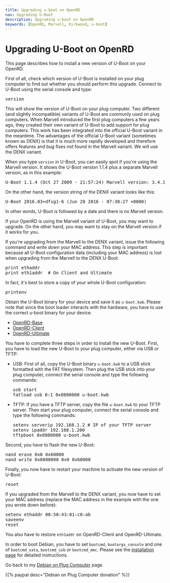 ```yaml
---
title: Upgrading u-boot on OpenRD
nav: Upgrading U-Boot
description: Upgrading u-boot on OpenRD
keywords: [OpenRD, Marvell, Kirkwood, u-boot]
---
```


<h1>Upgrading U-Boot on OpenRD</h1>

This page describes how to install a new version of U-Boot on your OpenRD.

First of all, check which version of U-Boot is installed on your plug
computer to find out whether you should perform this upgrade.  Connect to
U-Boot using the serial console and type:

<div class="code">
<pre>
version
</pre>
</div>

This will show the version of U-Boot on your plug computer.  Two different
(and slightly incompatible) variants of U-Boot are commonly used on plug
computers.  When Marvell introduced the first plug computers a few years
ago, they created their own variant of U-Boot to add support for plug
computers.  This work has been integrated into the official U-Boot variant
in the meantime.  The advantages of the official U-Boot variant (sometimes
known as DENX) is that it is much more rapidly developed and therefore
offers features and bug fixes not found in the Marvell variant.  We will
use the DENX variant.

When you type `version` in U-Boot, you can easily spot if you're using the
Marvell version.  It shows the U-Boot version 1.1.4 plus a separate Marvell
version, as in this example:

<div class="code">
<pre>
U-Boot 1.1.4 (Oct 27 2009 - 21:57:24) Marvell version: 3.4.19
</pre>
</div>

On the other hand, the version string of the DENX variant looks like this:

<div class="code">
<pre>
U-Boot 2016.03+dfsg1-6 (Jun 28 2016 - 07:38:27 +0000)
</pre>
</div>

In other words, U-Boot is followed by a date and there is no Marvell
version.

If your OpenRD is using the Marvell variant of U-Boot, you may want to
upgrade.  On the other hand, you may want to stay on the Marvell version
if it works for you.

If you're upgrading from the Marvell to the DENX variant, issue the
following command and write down your MAC address.  This step is important
because all U-Boot configuration data (including your MAC address) is lost
when upgrading from the Marvell to the DENX U-Boot.

<div class="code">
<pre>
print ethaddr
print eth1addr  # On Client and Ultimate
</pre>
</div>

In fact, it's best to store a copy of your whole U-Boot configuration:

<div class="code">
<pre>
printenv
</pre>
</div>

Obtain the U-Boot binary for your device and save it as `u-boot.kwb`.
Please note that since the boot loader interacts with the hardware, you
have to use the correct u-boot binary for your device.

* [OpenRD-Base](http://ftp.debian.org/debian/dists/stretch/main/installer-armel/current/images/kirkwood/u-boot/openrd-base/u-boot.kwb)
* [OpenRD-Client](http://ftp.debian.org/debian/dists/stretch/main/installer-armel/current/images/kirkwood/u-boot/openrd-client/u-boot.kwb)
* [OpenRD-Ultimate](http://ftp.debian.org/debian/dists/stretch/main/installer-armel/current/images/kirkwood/u-boot/openrd-ultimate/u-boot.kwb)

You have to complete three steps in order to install the new U-Boot.
First, you have to load the new U-Boot to your plug computer, either via
USB or TFTP:

<ul>

<li>

USB: First of all, copy the U-Boot binary `u-boot.kwb` to a USB stick
formatted with the FAT filesystem.  Then plug the USB stick into your plug
computer, connect the serial console and type the following commands:

<div class="code">
<pre>
usb start
fatload usb <span class="input">0:1</span> 0x0800000 u-boot.kwb
</pre>
</div>

</li>

<li>

TFTP: If you have a TFTP server, copy the file `u-boot.kwb` to your TFTP
server.  Then start your plug computer, connect the serial console and type
the following commands:

<div class="code">
<pre>
setenv serverip 192.168.1.2 # IP of your TFTP server
setenv ipaddr 192.168.1.200
tftpboot 0x0800000 u-boot.kwb
</pre>
</div>

</li>

</ul>

Second, you have to flash the new U-Boot:

<div class="code">
<pre>
nand erase 0x0 0x60000
nand write 0x0800000 0x0 0x60000
</pre>
</div>

Finally, you now have to restart your machine to activate the new version
of U-Boot:

<div class="code">
<pre>
reset
</pre>
</div>

If you upgraded from the Marvell to the DENX variant, you now have to set
your MAC address (replace the MAC address in the example with the one you
wrote down before):

<div class="code">
<pre>
setenv ethaddr <span class="input">00:50:43:01:c0:ab</span>
saveenv
reset
</pre>
</div>

You also have to restore `eth1addr` on OpenRD-Client and OpenRD-Ultimate.

In order to boot Debian, you have to set `bootcmd`, `bootargs_console` and
one of `bootcmd_sata`, `bootcmd_usb` or `bootcmd_mmc`.  Please see the
[installation page](../install#install) for detailed instructions.

Go back to my <a href = "..">Debian on Plug Computer</a> page.

{{% paypal desc="Debian on Plug Computer donation" %}}


